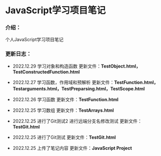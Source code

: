 # JavaScript学习项目笔记

### 介绍：

个人JavaScript学习项目笔记

### 更新日志：

- 2022.12.29 学习对象和构造函数 更新文件：**TestObject.html，TestConstructedFunction.html**

- 2022.12.27 学习函数，作用域和预解析 更新文件：**TestFunction.html，Testarguments.html，TestPreparsing.html，TestScope.html**

- 2022.12.26 学习函数 更新文件：**TestFunction.html**

- 2022.12.25 学习数组 更新文件：**TestArrays.html**

- 2022.12.25 进行了Git测试2 进行远端分支名修改测试 更新文件：**TestGit.html**

- 2022.12.25 进行了Git测试 更新文件：**TestGit.html**

- 2022.12.25 上传了笔记内容 更新文件：**JavaScript Project**

